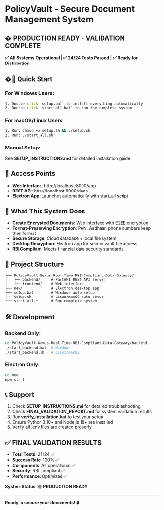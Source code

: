 # PolicyVault - Secure Document Management System

## � **PRODUCTION READY - VALIDATION COMPLETE**

**✅ All Systems Operational | ✅ 24/24 Tests Passed | ✅ Ready for Distribution**

## �🚀 Quick Start

### For Windows Users:
```cmd
1. Double-click `setup.bat` to install everything automatically
2. Double-click `start_all.bat` to run the complete system
```

### For macOS/Linux Users:
```bash
1. Run: chmod +x setup.sh && ./setup.sh
2. Run: ./start_all.sh
```

### Manual Setup:
See **SETUP_INSTRUCTIONS.md** for detailed installation guide.

## 📱 Access Points

- **Web Interface**: http://localhost:8000/app
- **REST API**: http://localhost:8000/docs  
- **Electron App**: Launches automatically with start_all script

## 🔐 What This System Does

- **Create Encrypted Documents**: Web interface with E2EE encryption
- **Format-Preserving Encryption**: PAN, Aadhaar, phone numbers keep their format
- **Secure Storage**: Cloud database + local file system
- **Desktop Decryption**: Electron app for secure vault file access
- **RBI Compliant**: Meets financial data security standards

## 📁 Project Structure

```
├── PolicyVault-Nexus-Real-Time-RBI-Compliant-Data-Gateway/
│   ├── backend/     # FastAPI REST API server
│   └── frontend/    # Web interface  
├── new/             # Electron desktop app
├── setup.bat        # Windows auto-setup
├── setup.sh         # Linux/macOS auto-setup
└── start_all.*      # Run complete system
```

## 🛠 Development

### Backend Only:
```bash
cd PolicyVault-Nexus-Real-Time-RBI-Compliant-Data-Gateway/backend
./start_backend.bat  # Windows
./start_backend.sh   # Linux/macOS
```

### Electron Only:
```bash
cd new
npm start
```

## 📞 Support

1. Check **SETUP_INSTRUCTIONS.md** for detailed troubleshooting
2. Check **FINAL_VALIDATION_REPORT.md** for system validation results
3. Run **verify_installation.bat** to test your setup
4. Ensure Python 3.10+ and Node.js 18+ are installed
5. Verify all .env files are created properly

## ✅ **FINAL VALIDATION RESULTS**

- **Total Tests**: 24/24 ✅
- **Success Rate**: 100% ✅
- **Components**: All operational ✅
- **Security**: RBI compliant ✅
- **Performance**: Optimized ✅

**System Status**: 🟢 **PRODUCTION READY**

---

**Ready to secure your documents! 🔒**
